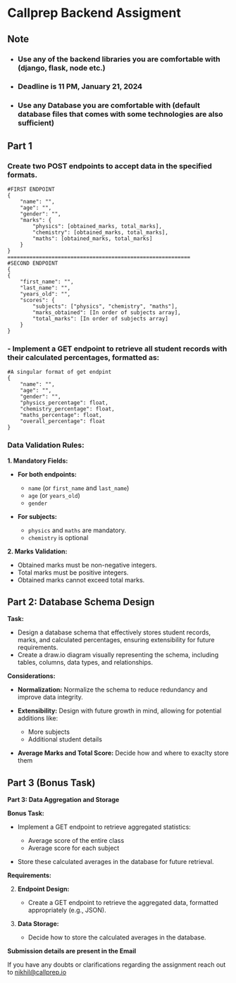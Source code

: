 
# Callprep Backend Assigment

## Note
- ### Use any of the backend libraries you are comfortable with (django, flask, node etc.)
- ### Deadline is 11 PM, January 21, 2024
- ### Use any Database you are comfortable with (default database files that comes with some technologies are also sufficient) 

## Part 1
### Create two POST endpoints to accept data in the specified formats.
```
#FIRST ENDPOINT
{
    "name": "",
    "age": "",
    "gender": "",
    "marks": {
        "physics": [obtained_marks, total_marks],
        "chemistry": [obtained_marks, total_marks],
        "maths": [obtained_marks, total_marks]
    }
}
==========================================================
#SECOND ENDPOINT
{
{
    "first_name": "",
    "last_name": "",
    "years_old": "",
    "scores": {
        "subjects": ["physics", "chemistry", "maths"],
        "marks_obtained": [In order of subjects array],
        "total_marks": [In order of subjects array]
    }
}
```
### -   Implement a GET endpoint to retrieve all student records with their calculated percentages, formatted as:
```
#A singular format of get endpint
{
    "name": "",  
    "age": "", 
    "gender": "",
    "physics_percentage": float,
    "chemistry_percentage": float,
    "maths_percentage": float,
    "overall_percentage": float
}
```

### Data Validation Rules:
**1. Mandatory Fields:**
-   **For both endpoints:**
    -   `name` (or `first_name` and `last_name`)
    -   `age` (or `years_old`)
    -   `gender`
    
-   **For subjects:**
    -   `physics` and `maths` are mandatory.
    -   `chemistry` is optional
 
**2. Marks Validation:**

-   Obtained marks must be non-negative integers.
-   Total marks must be positive integers.
-   Obtained marks cannot exceed total marks.


## Part 2: Database Schema Design

**Task:**

-   Design a database schema that effectively stores student records, marks, and calculated percentages, ensuring extensibility for future requirements.
-   Create a draw.io diagram visually representing the schema, including tables, columns, data types, and relationships.

**Considerations:**

-   **Normalization:** Normalize the schema to reduce redundancy and improve data integrity.
-   **Extensibility:** Design with future growth in mind, allowing for potential additions like:
    
    -   More subjects
    -   Additional student details 
    
-   **Average Marks and Total Score:** Decide how and where to exaclty store them 

## Part 3 (Bonus Task)
**Part 3: Data Aggregation and Storage**

**Bonus Task:**

-   Implement a GET endpoint to retrieve aggregated statistics:
    
    -   Average score of the entire class
    -   Average score for each subject
    
-   Store these calculated averages in the database for future retrieval.

**Requirements:**

2.  **Endpoint Design:**
    
    -   Create a GET endpoint to retrieve the aggregated data, formatted appropriately (e.g., JSON).
    
    
6.  **Data Storage:**
    
    -   Decide how to store the calculated averages in the database.


**Submission details are present in the Email**

If you have any doubts or clarifications regarding the assignment reach out to   [nikhil@callprep.io](user@example.com)


